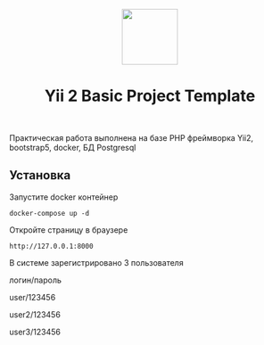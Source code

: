 <p align="center">
    <a href="https://github.com/yiisoft" target="_blank">
        <img src="https://avatars0.githubusercontent.com/u/993323" height="100px">
    </a>
    <h1 align="center">Yii 2 Basic Project Template</h1>
    <br>
</p>

Практическая работа выполнена на базе PHP фреймворка Yii2, bootstrap5, docker, БД Postgresql

Установка
------------ 
Запустите docker контейнер

    docker-compose up -d
    
Откройте страницу в браузере

    http://127.0.0.1:8000

В системе зарегистрировано 3 пользователя

логин/пароль

user/123456

user2/123456

user3/123456